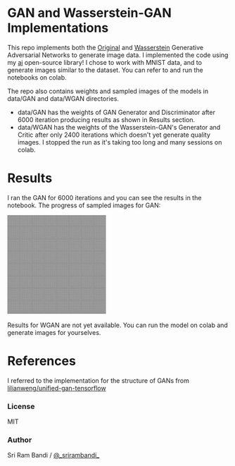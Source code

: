 # GAN and Wasserstein-GAN Implementations

This repo implements both the [Original](https://arxiv.org/abs/1406.2661) and [Wasserstein](https://arxiv.org/abs/1701.07875) Generative Adversarial Networks to generate image data. I implemented the code using my [ai](https://github.com/srirambandi/ai) open-source library! I chose to work with MNIST data, and to generate images similar to the dataset. You can refer to and run the notebooks on colab.

The repo also contains weights and sampled images of the models in data/GAN and data/WGAN directories.

- data/GAN has the weights of GAN Generator and Discriminator after 6000 iteration producing results as shown in Results section.
- data/WGAN has the weights of the Wasserstein-GAN's Generator and Critic after only 2400 iterations which doesn't yet generate quality images. I stopped the run as it's taking too long and many sessions on colab.

# Results

I ran the GAN for 6000 iterations and you can see the results in the notebook. The progress of sampled images for GAN:

![GAN Sampled Images](https://github.com/srirambandi/GAN/blob/master/data/GAN/gan.gif)

Results for WGAN are not yet available. You can run the model on colab and generate images for yourselves.

# References

I referred to the implementation for the structure of GANs from [lilianweng/unified-gan-tensorflow](https://github.com/lilianweng/unified-gan-tensorflow)

### License

MIT

### Author

Sri Ram Bandi / [@\_srirambandi\_](https://twitter.com/_srirambandi_)
